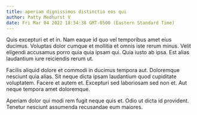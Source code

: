 ```yaml
---
title: aperiam dignissimos distinctio eos qui
author: Patty Medhurst V
date: Fri Mar 04 2022 18:34:38 GMT-0500 (Eastern Standard Time)
---
```

Quis excepturi et et in. Nam eaque id quo vel temporibus amet eius ducimus. Voluptas dolor cumque et mollitia et omnis iste rerum minus. Velit eligendi accusamus porro quia quia ipsam qui. Quia iusto ab ipsa. Est alias laudantium iure reiciendis rerum ut.

 Facilis aliquid dolore et commodi in ducimus tempora aut. Doloremque nesciunt quia alias. Sit neque dicta ipsam laudantium quod cupiditate voluptatem. Facere et autem et. Excepturi sed laboriosam sed non et. Aut neque tempora amet doloremque.

 Aperiam dolor qui modi rem fugit neque quis et. Odio ut dicta id provident. Tenetur nesciunt assumenda recusandae eum maiores.